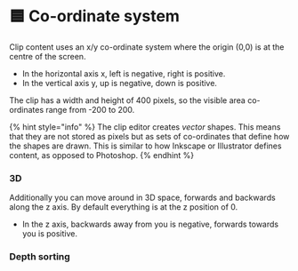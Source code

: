 # 🟦 Co-ordinate system

Clip content uses an x/y co-ordinate system where the origin (0,0) is at the centre of the screen.&#x20;

* In the horizontal axis x, left is negative, right is positive.
* In the vertical axis y, up is negative, down is positive.&#x20;

The clip has a width and height of 400 pixels, so the visible area co-ordinates range from -200 to 200.&#x20;

{% hint style="info" %}
The clip editor creates _vector_ shapes. This means that they are not stored as pixels but as sets of co-ordinates that define how the shapes are drawn. This is similar to how Inkscape or Illustrator defines content, as opposed to Photoshop.&#x20;
{% endhint %}

### 3D

Additionally you can move around in 3D space, forwards and backwards along the z axis. By default everything is at the z position of 0.&#x20;

* In the z axis, backwards away from you is negative, forwards towards you is positive.

### Depth sorting





